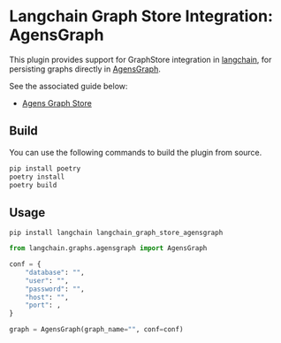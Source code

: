 # Langchain Graph Store Integration: AgensGraph

This plugin provides support for GraphStore integration in [langchain](https://www.langchain.com/), for persisting graphs directly in [AgensGraph](https://github.com/skaiworldwide-oss/agensgraph).

See the associated guide below:

- [Agens Graph Store](./examples/agensgraph.ipynb)

## Build

You can use the following commands to build the plugin from source.

```bash
pip install poetry
poetry install
poetry build
```

## Usage

```
pip install langchain langchain_graph_store_agensgraph
```

```python
from langchain.graphs.agensgraph import AgensGraph

conf = {
    "database": "",
    "user": "",
    "password": "",
    "host": "",
    "port": ,
}

graph = AgensGraph(graph_name="", conf=conf)
```